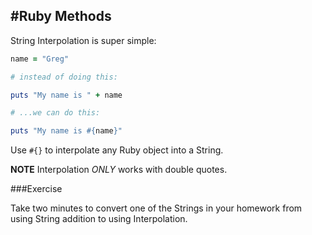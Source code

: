 #Ruby Methods
---

String Interpolation is super simple:

```rb
name = "Greg"

# instead of doing this:

puts "My name is " + name

# ...we can do this:

puts "My name is #{name}"
```

Use `#{}` to interpolate any Ruby object into a String.

**NOTE** Interpolation _ONLY_ works with double quotes.

###Exercise

Take two minutes to convert one of the Strings in your homework from using String addition to using Interpolation.